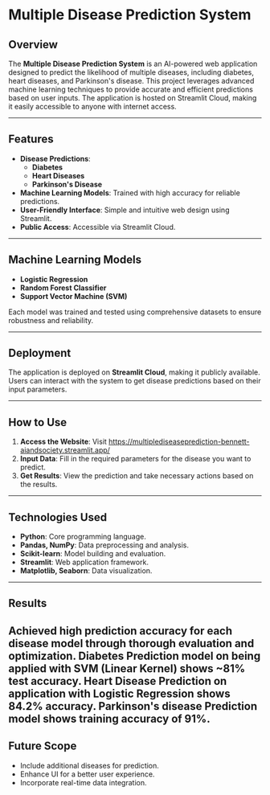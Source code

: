 # Multiple Disease Prediction System

## Overview  
The **Multiple Disease Prediction System** is an AI-powered web application designed to predict the likelihood of multiple diseases, including diabetes, heart diseases, and Parkinson's disease. This project leverages advanced machine learning techniques to provide accurate and efficient predictions based on user inputs. The application is hosted on Streamlit Cloud, making it easily accessible to anyone with internet access.

---

## Features  
- **Disease Predictions**: 
  - **Diabetes**  
  - **Heart Diseases**  
  - **Parkinson's Disease**  
- **Machine Learning Models**: Trained with high accuracy for reliable predictions.
- **User-Friendly Interface**: Simple and intuitive web design using Streamlit.
- **Public Access**: Accessible via Streamlit Cloud.

---

## Machine Learning Models  
- **Logistic Regression**  
- **Random Forest Classifier**  
- **Support Vector Machine (SVM)**  


Each model was trained and tested using comprehensive datasets to ensure robustness and reliability.

---

## Deployment  
The application is deployed on **Streamlit Cloud**, making it publicly available. Users can interact with the system to get disease predictions based on their input parameters.

---

## How to Use  
1. **Access the Website**: Visit https://multiplediseaseprediction-bennett-aiandsociety.streamlit.app/  
2. **Input Data**: Fill in the required parameters for the disease you want to predict.  
3. **Get Results**: View the prediction and take necessary actions based on the results.  

---

## Technologies Used  
- **Python**: Core programming language.  
- **Pandas, NumPy**: Data preprocessing and analysis.  
- **Scikit-learn**: Model building and evaluation.  
- **Streamlit**: Web application framework.  
- **Matplotlib, Seaborn**: Data visualization.  

---

## Results

Achieved high prediction accuracy for each disease model through thorough evaluation and optimization.
Diabetes Prediction model on being applied with SVM (Linear Kernel) shows ~81% test accuracy.
Heart Disease Prediction on application with Logistic Regression shows 84.2% accuracy.
Parkinson's disease Prediction model shows training accuracy of 91%. 
---

## Future Scope  
- Include additional diseases for prediction.  
- Enhance UI for a better user experience.  
- Incorporate real-time data integration.  

 
